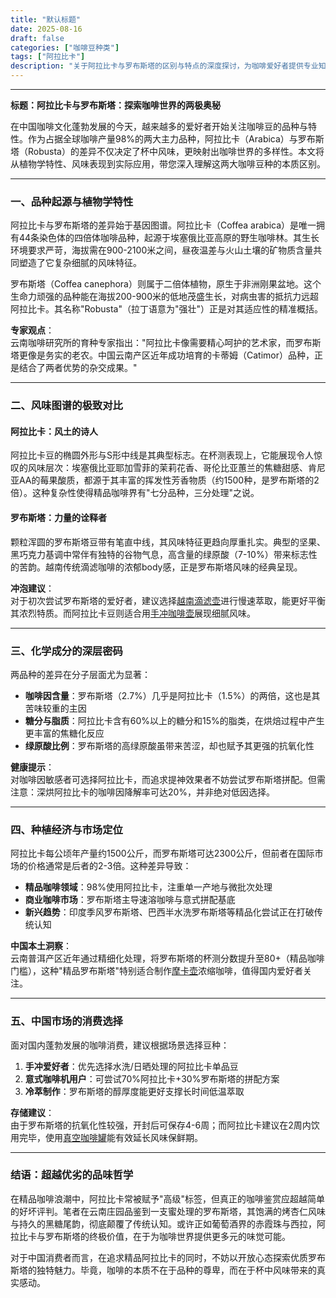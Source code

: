 ```yaml
---
title: "默认标题"
date: 2025-08-16
draft: false
categories: ["咖啡豆种类"]
tags: ["阿拉比卡"]
description: "关于阿拉比卡与罗布斯塔的区别与特点的深度探讨，为咖啡爱好者提供专业知识和实用指南。"
---
```


---
**标题：阿拉比卡与罗布斯塔：探索咖啡世界的两极奥秘**

在中国咖啡文化蓬勃发展的今天，越来越多的爱好者开始关注咖啡豆的品种与特性。作为占据全球咖啡产量98%的两大主力品种，阿拉比卡（Arabica）与罗布斯塔（Robusta）的差异不仅决定了杯中风味，更映射出咖啡世界的多样性。本文将从植物学特性、风味表现到实际应用，带您深入理解这两大咖啡豆种的本质区别。

---

### 一、品种起源与植物学特性

阿拉比卡与罗布斯塔的差异始于基因图谱。阿拉比卡（Coffea arabica）是唯一拥有44条染色体的四倍体咖啡品种，起源于埃塞俄比亚高原的野生咖啡林。其生长环境要求严苛，海拔需在900-2100米之间，昼夜温差与火山土壤的矿物质含量共同塑造了它复杂细腻的风味特征。

罗布斯塔（Coffea canephora）则属于二倍体植物，原生于非洲刚果盆地。这个生命力顽强的品种能在海拔200-900米的低地茂盛生长，对病虫害的抵抗力远超阿拉比卡。其名称"Robusta"（拉丁语意为"强壮"）正是对其适应性的精准概括。

**专家观点**：  
云南咖啡研究所的育种专家指出："阿拉比卡像需要精心呵护的艺术家，而罗布斯塔更像是务实的老农。中国云南产区近年成功培育的卡蒂姆（Catimor）品种，正是结合了两者优势的杂交成果。"

---

### 二、风味图谱的极致对比

#### 阿拉比卡：风土的诗人
阿拉比卡豆的椭圆外形与S形中线是其典型标志。在杯测表现上，它能展现令人惊叹的风味层次：埃塞俄比亚耶加雪菲的茉莉花香、哥伦比亚蕙兰的焦糖甜感、肯尼亚AA的莓果酸质，都源于其丰富的挥发性芳香物质（约1500种，是罗布斯塔的2倍）。这种复杂性使得精品咖啡界有"七分品种，三分处理"之说。

#### 罗布斯塔：力量的诠释者
颗粒浑圆的罗布斯塔豆带有笔直中线，其风味特征更趋向厚重扎实。典型的坚果、黑巧克力基调中常伴有独特的谷物气息，高含量的绿原酸（7-10%）带来标志性的苦韵。越南传统滴滤咖啡的浓郁body感，正是罗布斯塔风味的经典呈现。

**冲泡建议**：  
对于初次尝试罗布斯塔的爱好者，建议选择[越南滴滤壶](https://www.amazon.com/s?k=%E8%B6%8A%E5%8D%97%E6%BB%B4%E6%BB%A4%E5%A3%B6&tag=coffeeprism-20)进行慢速萃取，能更好平衡其浓烈特质。而阿拉比卡豆则适合用[手冲咖啡壶](https://www.amazon.com/s?k=%E6%89%8B%E5%86%B2%E5%92%96%E5%95%A1%E5%A3%B6&tag=coffeeprism-20)展现细腻风味。

---

### 三、化学成分的深层密码

两品种的差异在分子层面尤为显著：
- **咖啡因含量**：罗布斯塔（2.7%）几乎是阿拉比卡（1.5%）的两倍，这也是其苦味较重的主因
- **糖分与脂质**：阿拉比卡含有60%以上的糖分和15%的脂类，在烘焙过程中产生更丰富的焦糖化反应
- **绿原酸比例**：罗布斯塔的高绿原酸虽带来苦涩，却也赋予其更强的抗氧化性

**健康提示**：  
对咖啡因敏感者可选择阿拉比卡，而追求提神效果者不妨尝试罗布斯塔拼配。但需注意：深烘阿拉比卡的咖啡因降解率可达20%，并非绝对低因选择。

---

### 四、种植经济与市场定位

阿拉比卡每公顷年产量约1500公斤，而罗布斯塔可达2300公斤，但前者在国际市场的价格通常是后者的2-3倍。这种差异导致：
- **精品咖啡领域**：98%使用阿拉比卡，注重单一产地与微批次处理
- **商业咖啡市场**：罗布斯塔主导速溶咖啡与意式拼配基底
- **新兴趋势**：印度季风罗布斯塔、巴西半水洗罗布斯塔等精品化尝试正在打破传统认知

**中国本土洞察**：  
云南普洱产区近年通过精细化处理，将罗布斯塔的杯测分数提升至80+（精品咖啡门槛），这种"精品罗布斯塔"特别适合制作[摩卡壶](https://www.amazon.com/s?k=%E6%91%A9%E5%8D%A1%E5%A3%B6&tag=coffeeprism-20)浓缩咖啡，值得国内爱好者关注。

---

### 五、中国市场的消费选择

面对国内蓬勃发展的咖啡消费，建议根据场景选择豆种：
1. **手冲爱好者**：优先选择水洗/日晒处理的阿拉比卡单品豆
2. **意式咖啡机用户**：可尝试70%阿拉比卡+30%罗布斯塔的拼配方案
3. **冷萃制作**：罗布斯塔的醇厚度能更好支撑长时间低温萃取

**存储建议**：  
由于罗布斯塔的抗氧化性较强，开封后可保存4-6周；而阿拉比卡建议在2周内饮用完毕，使用[真空咖啡罐](https://www.amazon.com/s?k=%E7%9C%9F%E7%A9%BA%E5%92%96%E5%95%A1%E7%BD%90&tag=coffeeprism-20)能有效延长风味保鲜期。

---

### 结语：超越优劣的品味哲学

在精品咖啡浪潮中，阿拉比卡常被赋予"高级"标签，但真正的咖啡鉴赏应超越简单的好坏评判。笔者在云南庄园品鉴到一支蜜处理的罗布斯塔，其饱满的烤杏仁风味与持久的黑糖尾韵，彻底颠覆了传统认知。或许正如葡萄酒界的赤霞珠与西拉，阿拉比卡与罗布斯塔的终极价值，在于为咖啡世界提供更多元的味觉可能。

对于中国消费者而言，在追求精品阿拉比卡的同时，不妨以开放心态探索优质罗布斯塔的独特魅力。毕竟，咖啡的本质不在于品种的尊卑，而在于杯中风味带来的真实感动。